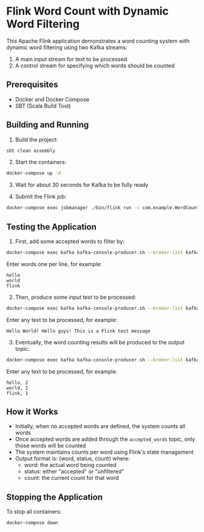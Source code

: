 # Flink Word Count with Dynamic Word Filtering

This Apache Flink application demonstrates a word counting system with dynamic word filtering using two Kafka streams:
1. A main input stream for text to be processed
2. A control stream for specifying which words should be counted

## Prerequisites
- Docker and Docker Compose
- SBT (Scala Build Tool)

## Building and Running

1. Build the project:
```bash
sbt clean assembly
```

2. Start the containers:
```bash
docker-compose up -d
```

3. Wait for about 30 seconds for Kafka to be fully ready

4. Submit the Flink job:
```bash
docker-compose exec jobmanager ./bin/flink run -c com.example.WordCount /opt/flink/project/target/scala-2.12/word-count.jar
```

## Testing the Application

1. First, add some accepted words to filter by:
```bash
docker-compose exec kafka kafka-console-producer.sh --broker-list kafka:9092 --topic accepted_words
```
Enter words one per line, for example:
```
hello
world
flink
```

2. Then, produce some input text to be processed:
```bash
docker-compose exec kafka kafka-console-producer.sh --broker-list kafka:9092 --topic input-topic
```
Enter any text to be processed, for example:
```
Hello World! Hello guys! This is a Flink test message
```

3. Eventually, the word counting results will be produced to the output topic:
```bash
docker-compose exec kafka kafka-console-producer.sh --broker-list kafka:9092 --topic output-topic
```
Enter any text to be processed, for example:
```
hello, 2
world, 1
flink, 1
```

## How it Works

- Initially, when no accepted words are defined, the system counts all words
- Once accepted words are added through the `accepted_words` topic, only those words will be counted
- The system maintains counts per word using Flink's state management
- Output format is: (word, status, count) where:
  - word: the actual word being counted
  - status: either "accepted" or "unfiltered"
  - count: the current count for that word

## Stopping the Application

To stop all containers:
```bash
docker-compose down
```
